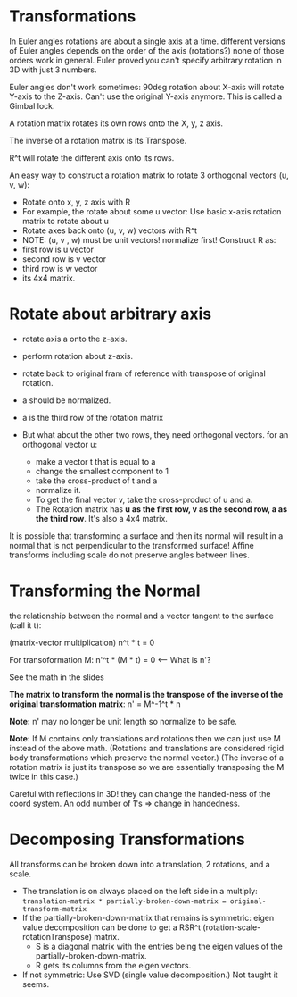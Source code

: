 # Transformations

In Euler angles rotations are about a single axis at a time.
different versions of Euler angles depends on the order of the axis (rotations?)
none of those orders work in general.
Euler proved you can't specify arbitrary rotation in 3D with just 3 numbers.

Euler angles don't work sometimes:
90deg rotation about X-axis will rotate Y-axis to the Z-axis. Can't
use the original Y-axis anymore. This is called a Gimbal lock.

A rotation matrix rotates its own rows onto the X, y, z axis.

The inverse of a rotation matrix is its Transpose.

R^t will rotate the different axis onto its rows.

An easy way to construct a rotation matrix to rotate
3 orthogonal vectors (u, v, w):
+ Rotate onto x, y, z axis with R
+ For example, the rotate about some u vector: Use basic x-axis rotation matrix to rotate about u
+ Rotate axes back onto (u, v, w) vectors with R^t
+ NOTE: (u, v , w) must be unit vectors! normalize first!
Construct R as:
+ first row is u vector
+ second row is v vector
+ third row is w vector
+ its 4x4 matrix.

Rotate about arbitrary axis
======
+ rotate axis a onto the z-axis.
+ perform rotation about z-axis.
+ rotate back to original fram of reference with transpose of original
  rotation.

+ a should be normalized.
+ a is the third row of the rotation matrix
+ But what about the other two rows, they need orthogonal vectors.
  for an orthogonal vector u:
  * make a vector t that is equal to a
  * change the smallest component to 1
  * take the cross-product of t and a
  * normalize it.
  * To get the final vector v, take the cross-product of u and a.
  * The Rotation matrix has **u as the first row, v as the second row, a as the
    third row**. It's also a 4x4 matrix.

It is possible that transforming a surface and then its normal will result
in a normal that is not perpendicular to the transformed surface!
Affine transforms including scale do not preserve angles between lines.

Transforming the Normal
====
the relationship between the normal and a vector tangent to the surface (call
it t):

(matrix-vector multiplication)
n^t * t = 0

For transoformation M:
n'^t * (M * t) = 0    <-- What is n'?

See the math in the slides

**The matrix to transform the normal is the transpose of the inverse of the
original transformation matrix**:
n' = M^-1^t * n

**Note:** n' may no longer be unit length so normalize to be safe.

**Note:** If M contains only translations and rotations then we can just use M
instead of the above math. (Rotations and translations are considered rigid body
transformations which preserve the normal vector.) (The inverse of a rotation
matrix is just its transpose so we are essentially transposing the M twice in this
case.)

Careful with reflections in 3D! they can change the handed-ness of the coord system.
An odd number of 1's => change in handedness.

Decomposing Transformations
====
All transforms can be broken down into a translation, 2 rotations, and a scale.
+ The translation is on always placed on the left side in a multiply:
  `translation-matrix * partially-broken-down-matrix = original-transform-matrix`
+ If the partially-broken-down-matrix that remains is symmetric:
  eigen value decomposition can be done to get a RSR^t (rotation-scale-rotationTranspose)
  matrix.
  * S is a diagonal matrix with the entries being the eigen values of the partially-broken-down-matrix.
  * R gets its columns from the eigen vectors.
+ If not symmetric:
  Use SVD (single value decomposition.) Not taught it seems.
